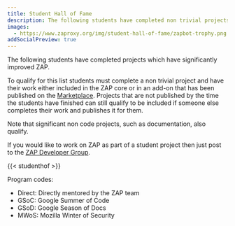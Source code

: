 ```yaml
---
title: Student Hall of Fame
description: The following students have completed non trivial projects which have significantly improved ZAP. For which they have our sincere thanks! Check them out.
images:
  - https://www.zaproxy.org/img/student-hall-of-fame/zapbot-trophy.png
addSocialPreview: true
---
```


The following students have completed projects which have significantly improved ZAP.

To qualify for this list students must complete a non trivial project and have their work either included in
the ZAP core or in an add-on that has been published on the [Marketplace](/addons/). Projects that are not published
by the time the students have finished can still qualify to be included if someone else completes their work and
publishes it for them.

Note that significant non code projects, such as documentation, also qualify.

If you would like to work on ZAP as part of a student project then just post to the [ZAP Developer Group](https://groups.google.com/group/zaproxy-develop).

{{< studenthof >}}

Program codes:

- Direct: Directly mentored by the ZAP team
- GSoC: Google Summer of Code
- GSoD: Google Season of Docs
- MWoS: Mozilla Winter of Security
